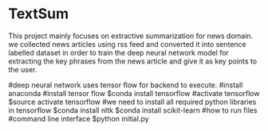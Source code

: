 # TextSum
This project mainly focuses on extractive summarization for news domain.
we collected news articles using rss feed and converted it into sentence labelled dataset in order to train the deep neural network model
for extracting the key phrases from the news article and give it as key points to the user.

#deep neural network uses tensor flow for backend to execute.
#install anaconda
#install tensor flow
  $conda install tensorflow
#activate tensorflow
  $source activate tensorflow
#we need to install all required python libraries in tensorflow
  $conda install nltk
  $conda install scikit-learn
#how to run files
#command line interface
  $python initial.py <directorypathname> <methodname>

  
  
  
